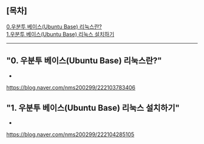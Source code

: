 [목차]
-
[0.우분투 베이스(Ubuntu Base) 리눅스란?](#0.우분투-베이스(ubuntu-base)-리눅스란?)
<br>
[1.우분투 베이스(Ubuntu Base) 리눅스 설치하기](#1.우분투-베이스(ubuntu-base)-리눅스-설치하기)

---

## "0. 우분투 베이스(Ubuntu Base) 리눅스란?"
-
https://blog.naver.com/nms200299/222103783406

## "1. 우분투 베이스(Ubuntu Base) 리눅스 설치하기"
-
https://blog.naver.com/nms200299/222104285105
